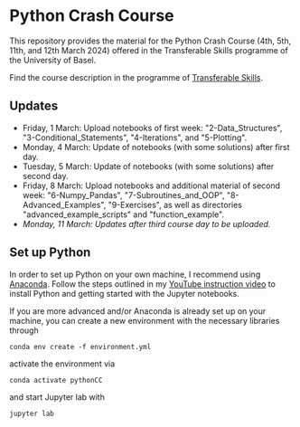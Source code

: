 # Python Crash Course

This repository provides the material for the Python Crash Course (4th, 5th, 11th, and 12th March 2024) offered in the Transferable Skills programme of the University of Basel.

Find the course description in the programme of [Transferable Skills](https://fortbildung.unibas.ch/courses/organizer/scientific-tools/python-crash-course-for-beginners-298317).

## Updates

* Friday, 1 March: Upload notebooks of first week: "2-Data_Structures", "3-Conditional_Statements", "4-Iterations", and "5-Plotting".
* Monday, 4 March: Update of notebooks (with some solutions) after first day.
* Tuesday, 5 March: Update of notebooks (with some solutions) after second day.
* Friday, 8 March: Upload notebooks and additional material of second week: "6-Numpy_Pandas", "7-Subroutines_and_OOP", "8-Advanced_Examples", "9-Exercises", as well as directories "advanced_example_scripts" and "function_example".
* _Monday, 11 March: Updates after third course day to be uploaded._

## Set up Python

In order to set up Python on your own machine, I recommend using [Anaconda](https://www.anaconda.com/products/individual). Follow the steps outlined in my [YouTube instruction video](https://youtu.be/-RJnYbxVZTg) to install Python and getting started with the Jupyter notebooks.

If you are more advanced and/or Anaconda is already set up on your machine, you can create a new environment with the necessary libraries through

```
conda env create -f environment.yml
``` 

activate the environment via

```
conda activate pythonCC
``` 

and start Jupyter lab with

```
jupyter lab
``` 
